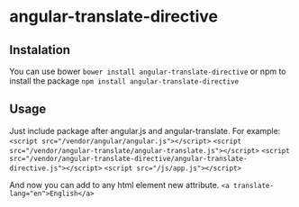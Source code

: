 # angular-translate-directive

## Instalation

You can use bower
`bower install angular-translate-directive`
or npm to install the package
`npm install angular-translate-directive`

## Usage

Just include package after angular.js and angular-translate. For example:
`<script src="/vendor/angular/angular.js"></script>`
`<script src="/vendor/angular-translate/angular-translate.js"></script>`
`<script src="/vendor/angular-translate-directive/angular-translate-directive.js"></script>`
`<script src="/js/app.js"></script>`

And now you can add to any html element new attribute.
`<a translate-lang="en">English</a>`
